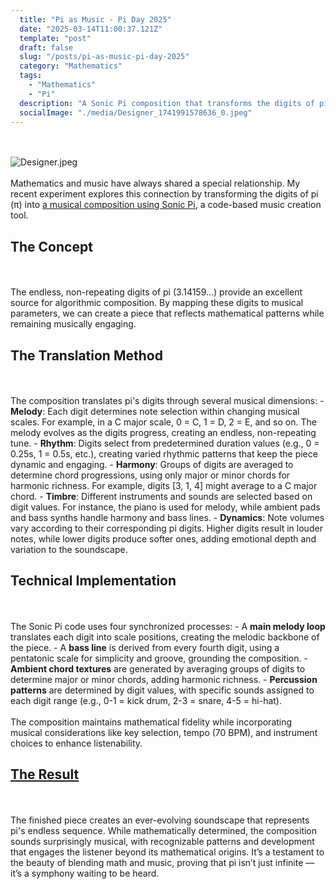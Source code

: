 ```yaml
---
  title: "Pi as Music - Pi Day 2025"
  date: "2025-03-14T11:00:37.121Z"
  template: "post"
  draft: false
  slug: "/posts/pi-as-music-pi-day-2025"
  category: "Mathematics"
  tags:
    - "Mathematics"
    - "Pi"
  description: "A Sonic Pi composition that transforms the digits of pi into melody, rhythm, and harmony, creating a dynamic soundscape"
  socialImage: "./media/Designer_1741991578636_0.jpeg"
---
```

 <br/> <br/>![Designer.jpeg](/media/Designer_1741991578636_0.jpeg)
 <br/> <br/>Mathematics and music have always shared a special relationship. My recent experiment explores this connection by transforming the digits of pi (π) into [a musical composition using Sonic Pi](https://x.com/NourAbosen/status/1900670730791952420), a code-based music creation tool.
## The Concept
 <br/> <br/>The endless, non-repeating digits of pi (3.14159...) provide an excellent source for algorithmic composition. By mapping these digits to musical parameters, we can create a piece that reflects mathematical patterns while remaining musically engaging.
## The Translation Method
 <br/> <br/>The composition translates pi's digits through several musical dimensions:
	- **Melody**: Each digit determines note selection within changing musical scales. For example, in a C major scale, 0 = C, 1 = D, 2 = E, and so on. The melody evolves as the digits progress, creating an endless, non-repeating tune.
	- **Rhythm**: Digits select from predetermined duration values (e.g., 0 = 0.25s, 1 = 0.5s, etc.), creating varied rhythmic patterns that keep the piece dynamic and engaging.
	- **Harmony**: Groups of digits are averaged to determine chord progressions, using only major or minor chords for harmonic richness. For example, digits [3, 1, 4] might average to a C major chord.
	- **Timbre**: Different instruments and sounds are selected based on digit values. For instance, the piano is used for melody, while ambient pads and bass synths handle harmony and bass lines.
	- **Dynamics**: Note volumes vary according to their corresponding pi digits. Higher digits result in louder notes, while lower digits produce softer ones, adding emotional depth and variation to the soundscape.
## Technical Implementation
 <br/> <br/>The Sonic Pi code uses four synchronized processes:
	- A **main melody loop** translates each digit into scale positions, creating the melodic backbone of the piece.
	- A **bass line** is derived from every fourth digit, using a pentatonic scale for simplicity and groove, grounding the composition.
	- **Ambient chord textures** are generated by averaging groups of digits to determine major or minor chords, adding harmonic richness.
	- **Percussion patterns** are determined by digit values, with specific sounds assigned to each digit range (e.g., 0-1 = kick drum, 2-3 = snare, 4-5 = hi-hat).
 <br/> <br/>The composition maintains mathematical fidelity while incorporating musical considerations like key selection, tempo (70 BPM), and instrument choices to enhance listenability.
## [The Result](https://x.com/NourAbosen/status/1900670730791952420)
 <br/> <br/>The finished piece creates an ever-evolving soundscape that represents pi's endless sequence. While mathematically determined, the composition sounds surprisingly musical, with recognizable patterns and development that engages the listener beyond its mathematical origins. It’s a testament to the beauty of blending math and music, proving that pi isn’t just infinite — it’s a symphony waiting to be heard.
